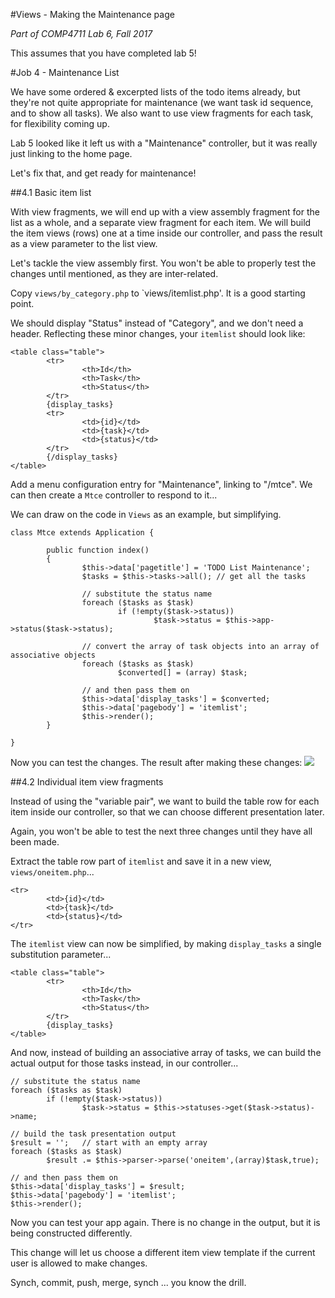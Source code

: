#Views - Making the Maintenance page

_Part of COMP4711 Lab 6, Fall 2017_

<div class="alert alert-info">
This assumes that you have completed lab 5!
</div>


#Job 4 - Maintenance List

We have some ordered & excerpted lists of the todo items already, but they're not quite
appropriate for maintenance (we want task id sequence, and to show all tasks).
We also want to use view fragments for each task, for flexibility coming up.

Lab 5 looked like it left us with a "Maintenance" controller, but it was really
just linking to the home page.

Let's fix that, and get ready for maintenance!

##4.1 Basic item list

With view fragments, we will end up with a view assembly fragment for the list as a whole,
and a separate view fragment for each item. We will build the item views (rows)
one at a time inside our controller, and pass the result as a view parameter
to the list view.

Let's tackle the view assembly first. You won't be able to properly test the changes 
until mentioned, as they are inter-related.

Copy `views/by_category.php` to `views/itemlist.php'. It is a good starting point.

We should display "Status" instead of "Category", and we don't need a header.
Reflecting these minor changes, your `itemlist` should look like:

    <table class="table">
            <tr>
                    <th>Id</th>
                    <th>Task</th>
                    <th>Status</th>
            </tr>
            {display_tasks}
            <tr>
                    <td>{id}</td>
                    <td>{task}</td>
                    <td>{status}</td>
            </tr>
            {/display_tasks}	
    </table>

Add a menu configuration entry for "Maintenance", linking to "/mtce".
We can then create a `Mtce` controller to respond to it...

We can draw on the code in `Views` as an example, but simplifying.

    class Mtce extends Application {

            public function index()
            {
                    $this->data['pagetitle'] = 'TODO List Maintenance';
                    $tasks = $this->tasks->all(); // get all the tasks

                    // substitute the status name
                    foreach ($tasks as $task)
                            if (!empty($task->status))
                                    $task->status = $this->app->status($task->status);

                    // convert the array of task objects into an array of associative objects		
                    foreach ($tasks as $task)
                            $converted[] = (array) $task;

                    // and then pass them on
                    $this->data['display_tasks'] = $converted;
                    $this->data['pagebody'] = 'itemlist';
                    $this->render();
            }

    }

Now you can test the changes. The result after making these changes:
<img class="scale" src="/pix/tutorials/todo/61.png"/>

##4.2 Individual item view fragments

Instead of using the "variable pair", we want to build the table
row for each item inside our controller, so that we can choose
different presentation later.

Again, you won't be able to test the next three changes until they have all been made.

Extract the table row part of `itemlist` and save it in a new view, `views/oneitem.php`...

    <tr>
            <td>{id}</td>
            <td>{task}</td>
            <td>{status}</td>
    </tr>

The `itemlist` view can now be simplified, by making `display_tasks` a single substitution
parameter...

    <table class="table">
            <tr>
                    <th>Id</th>
                    <th>Task</th>
                    <th>Status</th>
            </tr>
            {display_tasks}
    </table>

And now, instead of building an associative array of tasks, we can build
the actual output for those tasks instead, in our controller...

    // substitute the status name
    foreach ($tasks as $task)
            if (!empty($task->status))
                    $task->status = $this->statuses->get($task->status)->name;

    // build the task presentation output
    $result = '';	// start with an empty array		
    foreach ($tasks as $task)
            $result .= $this->parser->parse('oneitem',(array)$task,true);

    // and then pass them on
    $this->data['display_tasks'] = $result;
    $this->data['pagebody'] = 'itemlist';
    $this->render();

Now you can test your app again.
There is no change in the output, but it is being constructed differently.

This change will let us choose a different item view template if
the current user is allowed to make changes.

<div class="alert alert-info">
Synch, commit, push, merge, synch ... you know the drill.
</div>
